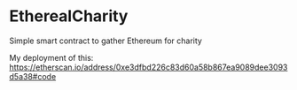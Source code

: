 # EtherealCharity
Simple smart contract to gather Ethereum for charity

My deployment of this:
https://etherscan.io/address/0xe3dfbd226c83d60a58b867ea9089dee3093d5a38#code
